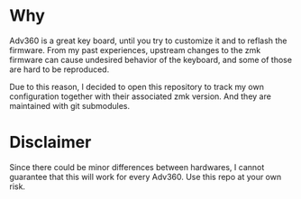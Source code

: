 # Why

Adv360 is a great key board, until you try to customize it and to reflash the firmware. From my past experiences, upstream changes to the zmk firmware can cause undesired behavior of the keyboard, and some of those are hard to be reproduced.

Due to this reason, I decided to open this repository to track my own configuration together with their associated zmk version. And they are maintained with git submodules.

# Disclaimer

Since there could be minor differences between hardwares, I cannot guarantee that this will work for every Adv360. Use this repo at your own risk.
